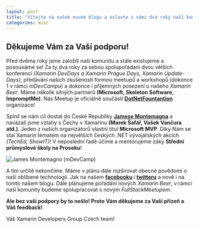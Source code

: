 ```yaml
---
layout: post
title: "Vítejte na našem novém blogu a oslavte s námi dva roky naší komunity!" 
categories: misc
---
```


## Děkujeme Vám za Vaší podporu! 

Před dvěma roky jsme založili naší komunitu a stále existujeme a posouváme se! Za ty dva roky za sebou spolupořádaní dvou větších konferencí *(Xamarin DevDays a Xamarin Prague Days, Xamarin Update-Days)*, předávání našich zkušeností formou meetupů a workshopů (dokonce 1 v rámci *mDevCampu*) a dokonce i příjemných posezení u našeho *Xamarin Beer*. Máme několik silných partnerů **(Microsoft, Skeleton Software, ImpromptMe)**. Nás Meetup je oficiálně součástí [**DotNetFountantion**](https://dotnetfoundation.org) organizace!


Splnil se nám cíl dostat do České Republiky [**Jamese Montemagna**](https://montemagno.com) a navázali jsme vztahy s Čechy v Xamarinu **(Marek Šafář, Vašek Vančura atd.)**. Jeden z našich organizátorů vlastní titul **Microsoft MVP**. Díky Nám se stal Xamarin tématem na největších českých .NET vývojářských akcích *(TechEd, ShowIT)!*  V neposlední řadě účíme a mentorujeme záky **Střední průmyslové školy na Proseku**!

![James Montemagno (mDevCamp)](james-montemagno.png)


A tím určitě nekončíme. Máme v plánu dále rozširovat obecné povědomí o naší oblíbené technologii. Jak na našem [**facebooku**](https://www.facebook.com/xmdgcz/) i [**twitteru**](https://twitter.com/xmdg_cz) a nově i na tomto našem blogu. Dále plánujeme pořádání nových *Xamarin Beer*, v rámci naší komunity budeme spolupracovat s novým *FullStackMeetupem*. 


**Ale bez vaší podpory by to nešlo! Proto Vám děkujeme za Vaší přízeň a Váš feedback!**

Váš Xamarin Developers Group Czech team!


